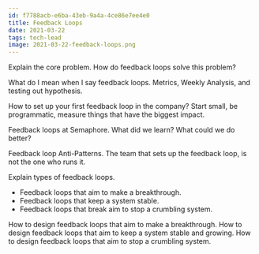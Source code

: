 ```yaml
---
id: f7788acb-e6ba-43eb-9a4a-4ce86e7ee4e0
title: Feedback Loops
date: 2021-03-22
tags: tech-lead
image: 2021-03-22-feedback-loops.png
---
```


Explain the core problem.
How do feedback loops solve this problem?

What do I mean when I say feedback loops.
Metrics, Weekly Analysis, and testing out hypothesis.

How to set up your first feedback loop in the company?
Start small, be programmatic, measure things that have the biggest impact.

Feedback loops at Semaphore.
What did we learn? What could we do better?

Feedback loop Anti-Patterns.
The team that sets up the feedback loop, is not the one who runs it.

Explain types of feedback loops.

- Feedback loops that aim to make a breakthrough.
- Feedback loops that keep a system stable.
- Feedback loops that break aim to stop a crumbling system.

How to design feedback loops that aim to make a breakthrough.
How to design feedback loops that aim to keep a system stable and growing.
How to design feedback loops that aim to stop a crumbling system.
